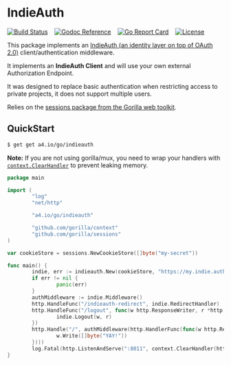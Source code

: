 # IndieAuth

[![Build Status](https://travis-ci.org/tsileo/indieauth.svg?branch=master)](https://travis-ci.org/tsileo/indieauth)
&nbsp; &nbsp;[![Godoc Reference](https://godoc.org/a4.io/go/indieauth?status.svg)](https://godoc.org/a4.io/go/indieauth)
&nbsp; &nbsp;[![Go Report Card](https://goreportcard.com/badge/a4.io/go/indieauth)](https://goreportcard.com/report/a4.io/go/indieauth)
&nbsp; &nbsp;[![License](http://img.shields.io/badge/license-MIT-red.svg?style=flat)](https://raw.githubusercontent.com/tsileo/indieauth/master/LICENSE)

This package implements an [IndieAuth (an identity layer on top of OAuth 2.0)](https://www.w3.org/TR/indieauth/) client/authentication middleware.

It implements an **IndieAuth Client** and will use your own external Authorization Endpoint.

It was designed to replace basic authentication when restricting access to private projects, it does not support multiple users.

Relies on the [sessions package from the Gorilla web toolkit](http://www.gorillatoolkit.org/pkg/sessions).

## QuickStart

```bash
$ get get a4.io/go/indieauth
```

**Note:** If you are not using gorilla/mux, you need to wrap your handlers with [`context.ClearHandler`](http://www.gorillatoolkit.org/pkg/context#ClearHandler) to prevent leaking memory.

```go
package main

import (
        "log"
        "net/http"

        "a4.io/go/indieauth"

        "github.com/gorilla/context"
        "github.com/gorilla/sessions"
)

var cookieStore = sessions.NewCookieStore([]byte("my-secret"))

func main() {
        indie, err := indieauth.New(cookieStore, "https://my.indie.auth.domain", "https://my.app.id")
        if err != nil {
                panic(err)
        }
        authMiddleware := indie.Middleware()
        http.HandleFunc("/indieauth-redirect", indie.RedirectHandler)
        http.HandleFunc("/logout", func(w http.ResponseWriter, r *http.Request) {
                indie.Logout(w, r)
        })
        http.Handle("/", authMiddleware(http.HandlerFunc(func(w http.ResponseWriter, r *http.Request) {
                w.Write([]byte("YAY!"))
        })))
        log.Fatal(http.ListenAndServe(":8011", context.ClearHandler(http.DefaultServeMux)))
}
```
